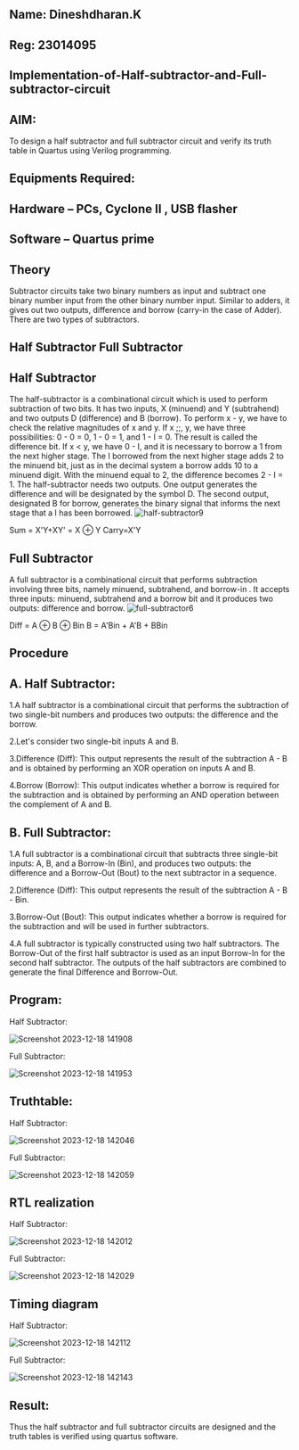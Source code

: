 ## Name: Dineshdharan.K
## Reg: 23014095

## Implementation-of-Half-subtractor-and-Full-subtractor-circuit
## AIM:
To design a half subtractor and full subtractor circuit and verify its truth table in Quartus using Verilog programming.

## Equipments Required:
## Hardware – PCs, Cyclone II , USB flasher
## Software – Quartus prime
## Theory
Subtractor circuits take two binary numbers as input and subtract one binary number input from the other binary number input. Similar to adders, it gives out two outputs, difference and borrow (carry-in the case of Adder). There are two types of subtractors.

## Half Subtractor Full Subtractor
## Half Subtractor
The half-subtractor is a combinational circuit which is used to perform subtraction of two bits. It has two inputs, X (minuend) and Y (subtrahend) and two outputs D (difference) and B (borrow). To perform x - y, we have to check the relative magnitudes of x and y. If x ;;, y, we have three possibilities: 0 - 0 = 0, 1 - 0 = 1, and 1 - I = 0. The result is called the difference bit. If x < y, we have 0 - I, and it is necessary to borrow a 1 from the next higher stage. The I borrowed from the next higher stage adds 2 to the minuend bit, just as in the decimal system a borrow adds 10 to a minuend digit. With the minuend equal to 2, the difference becomes 2 - I = 1. The half-subtractor needs two outputs. One output generates the difference and will be designated by the symbol D. The second output, designated B for borrow, generates the binary signal that informs the next stage that a I has been borrowed.
![half-subtractor9](https://user-images.githubusercontent.com/36288975/166112538-58c3bc7c-ee5d-4e6a-ac8d-8e8328efe27a.png)


Sum = X'Y+XY' = X ⊕ Y
Carry=X'Y

## Full Subtractor
A full subtractor is a combinational circuit that performs subtraction involving three bits, namely minuend, subtrahend, and borrow-in . It accepts three inputs: minuend, subtrahend and a borrow bit and it produces two outputs: difference and borrow. 
![full-subtractor6](https://user-images.githubusercontent.com/36288975/166112541-24c68359-3de8-4674-ae22-8272ffc385ed.png)


Diff = A ⊕ B ⊕ Bin B = A'Bin + A'B + BBin

## Procedure

## A. Half Subtractor:

1.A half subtractor is a combinational circuit that performs the subtraction of two single-bit numbers and produces two outputs: the difference and the borrow.

2.Let's consider two single-bit inputs A and B.

3.Difference (Diff): This output represents the result of the subtraction A - B and is obtained by performing an XOR operation on inputs A and B.

4.Borrow (Borrow): This output indicates whether a borrow is required for the subtraction and is obtained by performing an AND operation between the complement of A and B.

## B. Full Subtractor:

1.A full subtractor is a combinational circuit that subtracts three single-bit inputs: A, B, and a Borrow-In (Bin), and produces two outputs: the difference and a Borrow-Out (Bout) to the next subtractor in a sequence.


2.Difference (Diff): This output represents the result of the subtraction A - B - Bin.


3.Borrow-Out (Bout): This output indicates whether a borrow is required for the subtraction and will be used in further subtractors.


4.A full subtractor is typically constructed using two half subtractors. The Borrow-Out of the first half subtractor is used as an input Borrow-In for the second half subtractor. The outputs of the half subtractors are combined to generate the final Difference and Borrow-Out.

## Program:

Half Subtractor:

![Screenshot 2023-12-18 141908](https://github.com/dineshdharank/Experiment--03-Half-Subtractor-and-Full-subtractor/assets/145980096/805950de-afd0-426a-9723-3c0b3ffe4c73)


Full Subtractor:

![Screenshot 2023-12-18 141953](https://github.com/dineshdharank/Experiment--03-Half-Subtractor-and-Full-subtractor/assets/145980096/6afd5d50-b2b4-43a4-99df-5b561ad087e9)


## Truthtable:

Half Subtractor:

![Screenshot 2023-12-18 142046](https://github.com/dineshdharank/Experiment--03-Half-Subtractor-and-Full-subtractor/assets/145980096/c513ccf7-cb79-456e-a071-42fc2098a622)


Full Subtractor:

![Screenshot 2023-12-18 142059](https://github.com/dineshdharank/Experiment--03-Half-Subtractor-and-Full-subtractor/assets/145980096/d4c52860-aad2-48b4-ac9c-2cefa5d9bc89)


##  RTL realization

Half Subtractor:

![Screenshot 2023-12-18 142012](https://github.com/dineshdharank/Experiment--03-Half-Subtractor-and-Full-subtractor/assets/145980096/59c08d4c-16c2-4b59-8732-798732c04609)


Full Subtractor:

![Screenshot 2023-12-18 142029](https://github.com/dineshdharank/Experiment--03-Half-Subtractor-and-Full-subtractor/assets/145980096/ef5a2766-963e-4544-9036-5bd8100c1e51)



## Timing diagram

Half Subtractor:

![Screenshot 2023-12-18 142112](https://github.com/dineshdharank/Experiment--03-Half-Subtractor-and-Full-subtractor/assets/145980096/f736aa19-d258-4d0e-8942-2ecd441d7ac4)

Full Subtractor:

![Screenshot 2023-12-18 142143](https://github.com/dineshdharank/Experiment--03-Half-Subtractor-and-Full-subtractor/assets/145980096/12bd51db-11db-4fdd-bd31-272787f35678)


## Result:
Thus the half subtractor and full subtractor circuits are designed and the truth tables is verified using quartus software.
